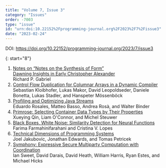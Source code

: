 ```yaml
---
title: "Volume 7, Issue 3"
category: "Issues"
order: -7003
type: "issue"
id: "urn:doi:10.22152%2Fprogramming-journal.org%2F2023%2F7%2Fissue3"
date: "2023-02-24"
---
```

DOI: <https://doi.org/10.22152/programming-journal.org/2023/7/issue3>





{: start="8"}
1. [Notes on “Notes on the Synthesis of Form”  
Dawning Insights in Early Christopher Alexander](/2023/7/8)  
Richard P. Gabriel
1. [Control Flow Duplication for Columnar Arrays in a Dynamic Compiler](/2023/7/9)  
Sebastian Kloibhofer, Lukas Makor, David Leopoldseder, Daniele Bonetta, Lukas Stadler, and Hanspeter Mössenböck
1. [Profiling and Optimizing Java Streams](/2023/7/10)  
Eduardo Rosales, Matteo Basso, Andrea Rosà, and Walter Binder
1. [Primrose: Selecting Container Data Types by Their Properties](/2023/7/11)  
Xueying Qin, Liam O'Connor, and Michel Steuwer
1. [Black Boxes, White Noise: Similarity Detection for Neural Functions](/2023/7/12)  
Farima Farmahinifarahani and Cristina V. Lopes
1. [Technical Dimensions of Programming Systems](/2023/7/13)  
Joel Jakubovic, Jonathan Edwards, and Tomas Petricek
1. [Symphony: Expressive Secure Multiparty Computation with Coordination](/2023/7/14)  
Ian Sweet, David Darais, David Heath, William Harris, Ryan Estes, and Michael Hicks



